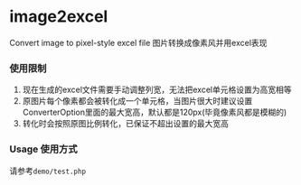 # image2excel
Convert image to pixel-style excel file
图片转换成像素风并用excel表现

### 使用限制
1. 现在生成的excel文件需要手动调整列宽，无法把excel单元格设置为高宽相等
2. 原图片每个像素都会被转化成一个单元格，当图片很大时建议设置ConverterOption里面的最大宽高，默认都是120px(毕竟像素风都是模糊的)
3. 转化时会按照原图比例转化，已保证不超出设置的最大宽高

### Usage 使用方式
请参考``demo/test.php``
